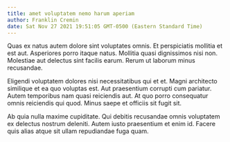 ```yaml
---
title: amet voluptatem nemo harum aperiam
author: Franklin Cremin
date: Sat Nov 27 2021 19:51:05 GMT-0500 (Eastern Standard Time)
---
```

Quas ex natus autem dolore sint voluptates omnis. Et perspiciatis mollitia et est aut. Asperiores porro itaque natus. Mollitia quasi dignissimos nisi non. Molestiae aut delectus sint facilis earum. Rerum ut laborum minus recusandae.

 Eligendi voluptatem dolores nisi necessitatibus qui et et. Magni architecto similique et ea quo voluptas est. Aut praesentium corrupti cum pariatur. Autem temporibus nam quasi reiciendis aut. At quo porro consequatur omnis reiciendis qui quod. Minus saepe et officiis sit fugit sit.

 Ab quia nulla maxime cupiditate. Qui debitis recusandae omnis voluptatem ex delectus nostrum deleniti. Autem iusto praesentium et enim id. Facere quis alias atque sit ullam repudiandae fuga quam.